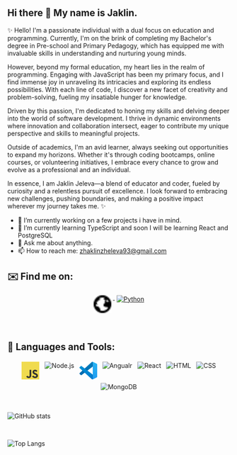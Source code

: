 ## Hi there 👋 My name is Jaklin. 

 ✨ Hello! I'm a passionate individual with a dual focus on education and programming. Currently, I'm on the brink of completing my Bachelor's degree in Pre-school and Primary Pedagogy, which has equipped me with invaluable skills in understanding and nurturing young minds.

 However, beyond my formal education, my heart lies in the realm of programming. Engaging with JavaScript has been my primary focus, and I find immense joy in unraveling its intricacies and exploring its endless possibilities. With each line of code, I discover a new facet of creativity and problem-solving, fueling my insatiable hunger for knowledge.

 Driven by this passion, I'm dedicated to honing my skills and delving deeper into the world of software development. I thrive in dynamic environments where innovation and collaboration intersect, eager to contribute my unique perspective and skills to meaningful projects.

 Outside of academics, I'm an avid learner, always seeking out opportunities to expand my horizons. Whether it's through coding bootcamps, online courses, or volunteering initiatives, I embrace every chance to grow and evolve as a professional and an individual.

 In essence, I am Jaklin Jeleva—a blend of educator and coder, fueled by curiosity and a relentless pursuit of excellence. I look forward to embracing new challenges, pushing boundaries, and making a positive impact wherever my journey takes me. ✨

- 🔭 I’m currently working on a few projects i have in mind.
- 🌱 I’m currently learning TypeScript and soon I will be learning React and PostgreSQL
- 💬 Ask me about anything.
- 📫 How to reach me: zhaklinzheleva93@gmail.com

## ✉️ Find me on:


<p align="center">
 <a href="https://github.com/JaklinJ" target="_blank" rel="noopener noreferrer"> <img src="https://raw.githubusercontent.com/iconic/open-iconic/master/svg/globe.svg" alt="JavaScript" height="40" style="vertical-align:top; margin:4px"> </a>
 <a href="https://www.linkedin.com/in/jacqueline-jeleva-0b1685134/" target="_blank" rel="noopener noreferrer"> <img src="https://cdn.jsdelivr.net/npm/simple-icons@v3/icons/linkedin.svg" alt="Python" height="40" style="vertical-align:top; margin:4px"></a>
</p>

<br />

## 🧰 Languages and Tools:
<p align="center">
<img src="https://raw.githubusercontent.com/github/explore/80688e429a7d4ef2fca1e82350fe8e3517d3494d/topics/javascript/javascript.png" alt="JavaScript" height="40" style="vertical-align:top; margin:4px">
<img src="https://camo.githubusercontent.com/36299b4ecc0771cebaf98a3b0f7c7cad021dbfae012653a486def51b574614e0/68747470733a2f2f6d69726f2e6d656469756d2e636f6d2f76322f726573697a653a6669743a3732302f666f726d61743a776562702f312a6d3552594d5f576b6a344c735a6577706967563574672e6a706567" alt="Node.js" height="40" style="vertical-align:top; margin:4px">
<img src="https://raw.githubusercontent.com/github/explore/80688e429a7d4ef2fca1e82350fe8e3517d3494d/topics/visual-studio-code/visual-studio-code.png" alt="VS Code" height="40" style="vertical-align:top; margin:4px">
<img src="https://angular.io/assets/images/logos/angular/angular.png" alt="Angualr" height="40" style="vertical-align:top; margin:4px">
<img src="https://static-00.iconduck.com/assets.00/react-icon-2048x2048-o8k3ymqa.png" alt="React" height="40" style="vertical-align:top; margin:4px">
<img src=""https://static.wikia.nocookie.net/coding-help/images/0/02/174854.png/revision/latest?cb=20210514134203 alt="HTML" height="40" style="vertical-align:top; margin:4px">
<img src="https://upload.wikimedia.org/wikipedia/commons/thumb/d/d5/CSS3_logo_and_wordmark.svg/1452px-CSS3_logo_and_wordmark.svg.png" alt="CSS" height="40" style="vertical-align:top; margin:4px">
<img src="https://logowik.com/content/uploads/images/mongodb9740.logowik.com.webp" alt="MongoDB" height="40" style="vertical-align:top; margin:4px">
</p>

<br />

![GitHub stats](https://github-readme-stats.vercel.app/api?username=JaklinJ&show_icons=true&theme=tokyonight)

<br />

![Top Langs](https://github-readme-stats.vercel.app/api/top-langs/?username=JaklinJ&theme=tokyonight)
